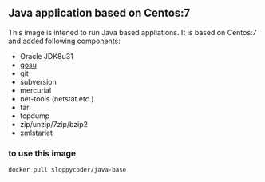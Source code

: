 ## Java application based on Centos:7

This image is intened to run Java based appliations. It is based on Centos:7 and added following components:

* Oracle JDK8u31
* [gosu](https://github.com/tianon/gosu)
* git
* subversion
* mercurial
* net-tools (netstat etc.)
* tar
* tcpdump 
* zip/unzip/7zip/bzip2
* xmlstarlet

### to use this image

```
docker pull sloppycoder/java-base
```
